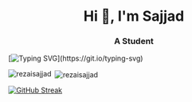 <h1 align="center">Hi 👋, I'm Sajjad</h1>
<h3 align="center">A Student</h3>

[![Typing SVG](https://readme-typing-svg.demolab.com?font=Fira+Code&pause=1000&center=true&vCenter=true&random=true&width=435&lines=Welcome+.+.+.)](https://git.io/typing-svg)

<p><img align="left" src="https://github-readme-stats.vercel.app/api/top-langs?username=rezaisajjad&show_icons=true&locale=en&layout=compact" alt="rezaisajjad" /></p>

<p>&nbsp;<img align="center" src="https://github-readme-stats.vercel.app/api?username=rezaisajjad&show_icons=true&locale=en" alt="rezaisajjad" /></p>

[![GitHub Streak](https://github-readme-streak-stats.herokuapp.com?user=rezaisajjad&theme=dark&hide_border=true&mode=weekly&card_width=500&card_height=205&fire=EB0000&ring=EB9303&currStreakLabel=EBEBEB)](https://git.io/streak-stats)
